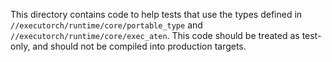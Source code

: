 This directory contains code to help tests that use the types defined in
`//executorch/runtime/core/portable_type` and `//executorch/runtime/core/exec_aten`.
This code should be treated as test-only, and should not be compiled into production
targets.
